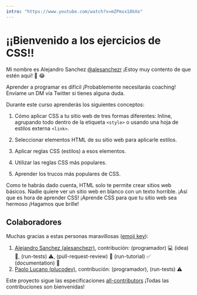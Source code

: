 ```yaml
---
intro: "https://www.youtube.com/watch?v=mZPmxx18kXo"
---
```


# ¡¡Bienvenido a los ejercicios de CSS!!

Mi nombre es Alejandro Sanchez [@alesanchezr](https://twitter.com/alesanchezr) ¡Estoy muy contento de que estén aquí! 🎉 😂

Aprender a programar es difícil ¡Probablemente necesitarás coaching! Envíame un DM vía Twitter si tienes alguna duda.

Durante este curso aprenderás los siguientes conceptos:

1. Cómo aplicar CSS a tu sitio web de tres formas diferentes:
Inline, agrupando todo dentro de la etiqueta `<style>` o usando una hoja de estilos externa `<link>`.

2. Seleccionar elementos HTML de su sitio web para aplicarle estilos.

3. Aplicar reglas CSS (estilos) a esos elementos.

4. Utilizar las reglas CSS más populares.

5. Aprender los trucos más populares de CSS.

Como te habrás dado cuenta, HTML solo te permite crear sitios web básicos. Nadie quiere ver un sitio web en blanco con un texto horrible. ¡Así que es hora de aprender CSS! ¡Aprende CSS para que tu sitio web sea hermoso ¡Hagamos que brille!

## Colaboradores

Muchas gracias a estas personas maravillosas ([emoji key](https://github.com/kentcdodds/all-contributors#emoji-key)):

1. [Alejandro Sanchez (alesanchezr)](https://github.com/alesanchezr), contribución: (programador) :computer: (idea) 🤔, (run-tests) :warning:, (pull-request-review) :eyes: (run-tutorial) :white_check_mark: (documentation) :book:
1. [Paolo Lucano (plucodev)](https://github.com/plucodev), contribución: (programador), (run-tests) :warning:

Este proyecto sigue las especificaciones
[all-contributors](https://github.com/kentcdodds/all-contributors)
 ¡Todas las contribuciones son bienvenidas!
